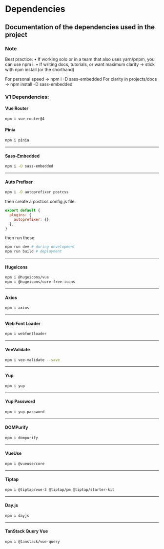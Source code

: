 # Dependencies 

## Documentation of the dependencies used in the project

### Note
 Best practice:
• If  working solo or in a team that also uses yarn/pnpm, you can use npm i.
• If  writing docs, tutorials, or want maximum clarity → stick with npm install (or the shorthand)

For personal speed → npm i -D sass-embedded
For clarity in projects/docs → npm install -D sass-embedded

### V1 Dependencies:

#### Vue Router 
```bash 
npm i vue-router@4
```
#### Pinia 
```bash 
npm i pinia
```
---
#### **Sass-Embedded** 
```bash
npm i -D sass-embedded
```
---
#### **Auto Prefixer**
```bash
npm i -D autoprefixer postcss
```

then create a postcss.config.js file: 
``` js
export default {
  plugins: {
    autoprefixer: {},
  },
}
```
then run these: 
```bash
npm run dev # during development
npm run build # deployment
```
---
#### **HugeIcons**
```bash
npm i @hugeicons/vue
npm i @hugeicons/core-free-icons

```
---
#### **Axios**
```bash
npm i axios
```
---
#### **Web Font Loader**
```bash
npm i webfontloader
```
---
#### **VeeValidate**
```bash
npm i vee-validate --save
```
---
#### **Yup**
```bash
npm i yup 
```
---
#### **Yup Password**
```bash
npm i yup-password
```
--- 
#### DOMPurify
```bash 
npm i dompurify
```
---
#### VueUse
```bash 
npm i @vueuse/core
```
---
#### Tiptap
```bash 
npm i @tiptap/vue-3 @tiptap/pm @tiptap/starter-kit
```
---
#### Day.js
```bash 
npm i dayjs
```
---
#### TanStack Query Vue 
```bash 
npm i @tanstack/vue-query
```